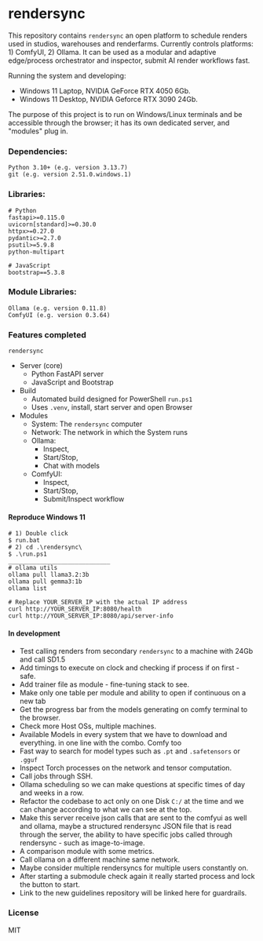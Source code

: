 # rendersync

This repository contains `rendersync` an open platform to schedule renders used in studios, warehouses and renderfarms. Currently controls platforms: 1) ComfyUI, 2) Ollama. It can be used as a modular and adaptive edge/process orchestrator and inspector, submit AI render workflows fast.   

Running the system and developing:  
- Windows 11 Laptop, NVIDIA GeForce RTX 4050 6Gb. 
- Windows 11 Desktop, NVIDIA Geforce RTX 3090 24Gb. 

The purpose of this project is to run on Windows/Linux terminals and be accessible through the browser; it has its own dedicated server, and "modules" plug in.


### Dependencies:  
```
Python 3.10+ (e.g. version 3.13.7)   
git (e.g. version 2.51.0.windows.1)   
```

### Libraries:  
```
# Python
fastapi>=0.115.0
uvicorn[standard]>=0.30.0
httpx>=0.27.0
pydantic>=2.7.0
psutil>=5.9.8
python-multipart

# JavaScript
bootstrap==5.3.8
```

### Module Libraries: 
```
Ollama (e.g. version 0.11.8)   
ComfyUI (e.g. version 0.3.64)  
```

### Features completed

`rendersync`
- Server (core)
    - Python FastAPI server
    - JavaScript and Bootstrap
- Build
    - Automated build designed for PowerShell `run.ps1`  
    - Uses `.venv`, install, start server and open Browser
- Modules
    - System: The `rendersync` computer
    - Network: The network in which the System runs
    - Ollama:
        - Inspect, 
        - Start/Stop, 
        - Chat with models  
    - ComfyUI: 
        - Inspect, 
        - Start/Stop, 
        - Submit/Inspect workflow

#### Reproduce Windows 11

```
# 1) Double click 
$ run.bat
# 2) cd .\rendersync\
$ .\run.ps1
_____________________________
# ollama utils
ollama pull llama3.2:3b 
ollama pull gemma3:1b
ollama list  

# Replace YOUR_SERVER_IP with the actual IP address
curl http://YOUR_SERVER_IP:8080/health
curl http://YOUR_SERVER_IP:8080/api/server-info
```


#### In development

- Test calling renders from secondary `rendersync` to a machine with 24Gb and call SD1.5    
- Add timings to execute on clock and checking if process if on first - safe.    
- Add trainer file as module - fine-tuning stack to see.    
- Make only one table per module and ability to open if continuous on a new tab
- Get the progress bar from the models generating on comfy terminal to the browser.   
- Check more Host OSs, multiple machines.   
- Available Models in every system that we have to download and everything. in one line with the combo.  Comfy too   
- Fast way to search for model types such as `.pt` and `.safetensors` or `.gguf`   
- Inspect Torch processes on the network and tensor computation.   
- Call jobs through SSH.      
- Ollama scheduling so we can make questions at specific times of day and weeks in a row.     
- Refactor the codebase to act only on one Disk `C:/` at the time and we can change according to what we can see at the top.     
- Make this server receive json calls that are sent to the comfyui as well and ollama, maybe a structured rendersync JSON file that is read through the server, the ability to have specific jobs called through rendersync - such as image-to-image.   
- A comparison module with some metrics.
- Call ollama on a different machine same network. 
- Maybe consider multiple rendersyncs for multiple users constantly on.  
- After starting a submodule check again it really started process and lock the button to start.   
- Link to the new guidelines repository will be linked here for guardrails.


### License
MIT

